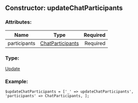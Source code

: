 ## Constructor: updateChatParticipants  

### Attributes:

| Name     |    Type       | Required |
|----------|:-------------:|---------:|
|participants|[ChatParticipants](../types/ChatParticipants.md) | Required|
### Type: 

[Update](../types/Update.md)
### Example:

```
$updateChatParticipants = ['_' => updateChatParticipants', 'participants' => ChatParticipants, ];
```